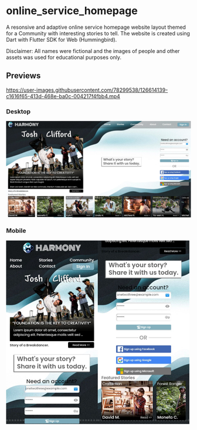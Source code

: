 # online_service_homepage

A resonsive and adaptive online service homepage website layout themed for a Community with interesting stories to tell. The website is created using Dart with Flutter SDK for Web (Hummingbird).

Disclaimer: All names were fictional and the images of people and other assets was used for educational purposes only.

## Previews

https://user-images.githubusercontent.com/78299538/126614139-c1616f65-413d-468e-ba0c-004217f4fbb4.mp4

### Desktop
[<img src="docs/desktop_preview.jpeg" width="600"/>](docs/desktop_preview.jpeg)

### Mobile
[<img src="docs/mobile_preview.jpg" width="500"/>](docs/mobile_preview.jpg)

